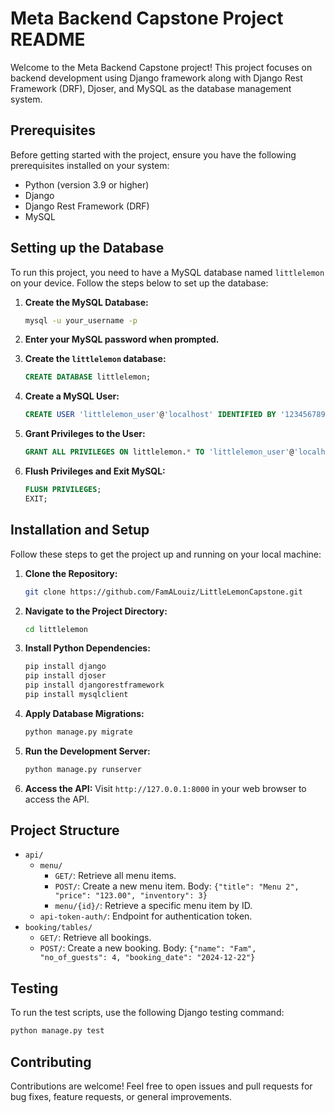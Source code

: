 # Meta Backend Capstone Project README

Welcome to the Meta Backend Capstone project! This project focuses on backend development using Django framework along with Django Rest Framework (DRF), Djoser, and MySQL as the database management system.

## Prerequisites
Before getting started with the project, ensure you have the following prerequisites installed on your system:
- Python (version 3.9 or higher)
- Django
- Django Rest Framework (DRF)
- MySQL

## Setting up the Database
To run this project, you need to have a MySQL database named `littlelemon` on your device. Follow the steps below to set up the database:

1. **Create the MySQL Database:**
    ```bash
    mysql -u your_username -p
    ```

2. **Enter your MySQL password when prompted.**
   
3. **Create the `littlelemon` database:**
    ```sql
    CREATE DATABASE littlelemon;
    ```

4. **Create a MySQL User:**
    ```sql
    CREATE USER 'littlelemon_user'@'localhost' IDENTIFIED BY '123456789';
    ```

5. **Grant Privileges to the User:**
    ```sql
    GRANT ALL PRIVILEGES ON littlelemon.* TO 'littlelemon_user'@'localhost';
    ```

6. **Flush Privileges and Exit MySQL:**
    ```sql
    FLUSH PRIVILEGES;
    EXIT;
    ```

## Installation and Setup
Follow these steps to get the project up and running on your local machine:

1. **Clone the Repository:**
    ```bash
    git clone https://github.com/FamALouiz/LittleLemonCapstone.git
    ```

2. **Navigate to the Project Directory:**
    ```bash
    cd littlelemon
    ```

3. **Install Python Dependencies:**
    ```bash
    pip install django
    pip install djoser
    pip install djangorestframework
    pip install mysqlclient
    ```

4. **Apply Database Migrations:**
    ```bash
    python manage.py migrate
    ```

5. **Run the Development Server:**
    ```bash
    python manage.py runserver
    ```

6. **Access the API:**
    Visit `http://127.0.0.1:8000` in your web browser to access the API.

## Project Structure
- `api/`
  - `menu/`
    - `GET/`: Retrieve all menu items.
    - `POST/`: Create a new menu item. Body: `{"title": "Menu 2", "price": "123.00", "inventory": 3}`
    - `menu/{id}/`: Retrieve a specific menu item by ID.
  - `api-token-auth/`: Endpoint for authentication token.
- `booking/tables/`
  - `GET/`: Retrieve all bookings.
  - `POST/`: Create a new booking. Body: `{"name": "Fam", "no_of_guests": 4, "booking_date": "2024-12-22"}`

## Testing
To run the test scripts, use the following Django testing command:
```bash
python manage.py test
```

## Contributing
Contributions are welcome! Feel free to open issues and pull requests for bug fixes, feature requests, or general improvements.

